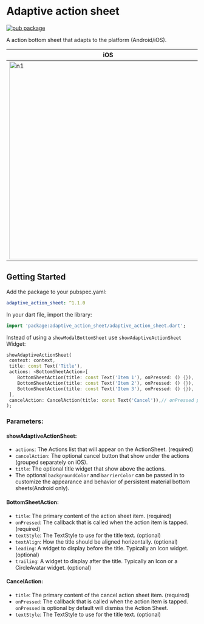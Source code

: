 # Adaptive action sheet

[![pub package](https://img.shields.io/pub/v/adaptive_action_sheet.svg)](https://pub.dev/packages/adaptive_action_sheet)

A action bottom sheet that adapts to the platform (Android/iOS).

iOS | Android
--- | ---
<img width="520" alt="n1" src="https://raw.githubusercontent.com/Daniel-Ioannou/flutter_adaptive_action_sheet/master/assets/ReadMe%20iOS%20Screenshot.png"> | <img width="497" alt="n2" src="https://raw.githubusercontent.com/Daniel-Ioannou/flutter_adaptive_action_sheet/master/assets/ReadMe%20Android%20Screenshot.png">

## Getting Started

 Add the package to your pubspec.yaml:

 ```yaml
 adaptive_action_sheet: ^1.1.0
 ```
 
 In your dart file, import the library:

 ```Dart
import 'package:adaptive_action_sheet/adaptive_action_sheet.dart';
 ``` 
  Instead of using a `showModalBottomSheet` use `showAdaptiveActionSheet` Widget:

  ```Dart
showAdaptiveActionSheet(
   context: context,
   title: const Text('Title'),
   actions: <BottomSheetAction>[
      BottomSheetAction(title: const Text('Item 1'), onPressed: () {}),
      BottomSheetAction(title: const Text('Item 2'), onPressed: () {}),
      BottomSheetAction(title: const Text('Item 3'), onPressed: () {}),
   ],
   cancelAction: CancelAction(title: const Text('Cancel')),// onPressed parameter is optional by default will dismiss the ActionSheet
);
```

### Parameters:
#### showAdaptiveActionSheet:
* `actions`: The Actions list that will appear on the ActionSheet. (required)
* `cancelAction`: The optional cancel button that show under the actions (grouped separately on iOS).
* `title`: The optional title widget that show above the actions.
*  The optional `backgroundColor` and `barrierColor` can be passed in to customize the appearance and behavior of persistent material bottom sheets(Android only).

#### BottomSheetAction:
* `title`: The primary content of the action sheet item. (required)
* `onPressed`: The callback that is called when the action item is tapped. (required)
* `textStyle`: The TextStyle to use for the title text. (optional)
* `textAlign`: How the title should be aligned horizontally. (optional)
* `leading`: A widget to display before the title. Typically an Icon widget. (optional)
* `trailing`: A widget to display after the title. Typically an Icon or a CircleAvatar widget. (optional)

#### CancelAction:
* `title`: The primary content of the cancel action sheet item. (required)
* `onPressed`: The callback that is called when the action item is tapped. `onPressed` is optional by default will dismiss the Action Sheet.
* `textStyle`: The TextStyle to use for the title text. (optional)
